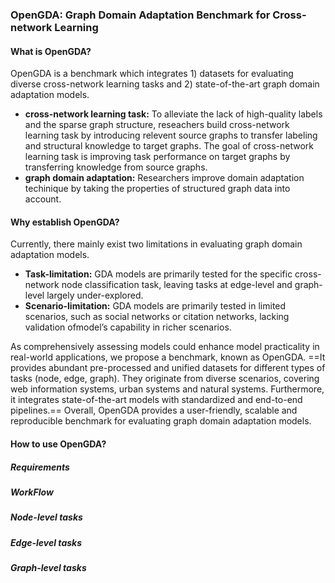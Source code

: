 ### OpenGDA: Graph Domain Adaptation Benchmark for Cross-network Learning

#### What is OpenGDA?

OpenGDA is a benchmark which integrates 1) datasets for evaluating diverse cross-network learning tasks and 2) state-of-the-art graph domain adaptation models. 

- **cross-network learning task:**  To alleviate the lack of high-quality labels and the sparse graph structure, reseachers build cross-network learning task by introducing relevent source graphs to transfer labeling and structural knowledge to target graphs. The goal of cross-network learning task is improving task performance on target graphs by transferring knowledge from source graphs.
- **graph domain adaptation:** Researchers improve domain adaptation techinique by taking the properties of structured graph data into account.

#### Why establish OpenGDA?

Currently, there mainly exist two limitations in evaluating graph domain adaptation models. 

- **Task-limitation:**  GDA models are primarily tested for the specific cross-network node classification task, leaving tasks at edge-level and graph-level largely under-explored.
- **Scenario-limitation:** GDA models are primarily tested in limited scenarios, such as social networks or citation networks, lacking validation ofmodel’s capability in richer scenarios. 

As comprehensively assessing models could enhance model practicality in real-world applications, we propose a benchmark, known as OpenGDA. ==It provides abundant pre-processed and unified datasets for different types of tasks (node, edge, graph). They originate from diverse scenarios, covering web information systems, urban systems and natural systems. Furthermore, it integrates state-of-the-art models with standardized and end-to-end pipelines.== Overall, OpenGDA provides a user-friendly, scalable and reproducible benchmark for evaluating graph domain adaptation models.

#### How to use OpenGDA?

##### Requirements

##### WorkFlow

##### Node-level tasks

##### Edge-level tasks

##### Graph-level tasks


